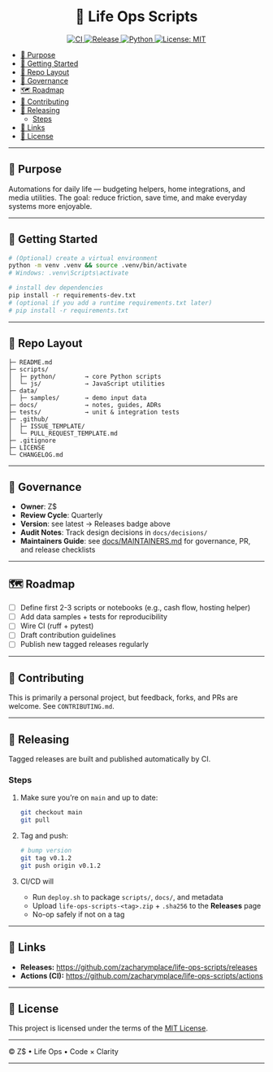 
<h1 align="center">🌱 Life Ops Scripts</h1>

<p align="center">
  <a href="https://github.com/zacharymplace/life-ops-scripts/actions/workflows/ci.yml">
    <img src="https://github.com/zacharymplace/life-ops-scripts/actions/workflows/ci.yml/badge.svg?branch=main" alt="CI" />
  </a>
  <a href="https://github.com/zacharymplace/life-ops-scripts/releases">
    <img src="https://img.shields.io/github/v/release/zacharymplace/life-ops-scripts" alt="Release" />
  </a>
  <a href="https://www.python.org/">
    <img src="https://img.shields.io/badge/python-3.11%20|%203.12-blue.svg" alt="Python" />
  </a>
  <a href="LICENSE">
    <img src="https://img.shields.io/github/license/zacharymplace/life-ops-scripts" alt="License: MIT" />
  </a>
</p>

<!-- START doctoc generated TOC please keep comment here to allow auto update -->
<!-- DON'T EDIT THIS SECTION, INSTEAD RE-RUN doctoc TO UPDATE -->

- [🔧 Purpose](#-purpose)
- [🚀 Getting Started](#-getting-started)
- [📂 Repo Layout](#-repo-layout)
- [🧭 Governance](#%F0%9F%A7%AD-governance)
- [🗺 Roadmap](#%F0%9F%97%BA-roadmap)
- [🤝 Contributing](#-contributing)
- [🚀 Releasing](#-releasing)
  - [Steps](#steps)
- [🔗 Links](#-links)
- [📜 License](#-license)

<!-- END doctoc generated TOC please keep comment here to allow auto update -->

---

## 🔧 Purpose

Automations for daily life — budgeting helpers, home integrations, and media utilities.
The goal: reduce friction, save time, and make everyday systems more enjoyable.

---

## 🚀 Getting Started

```bash
# (Optional) create a virtual environment
python -m venv .venv && source .venv/bin/activate
# Windows: .venv\Scripts\activate

# install dev dependencies
pip install -r requirements-dev.txt
# (optional if you add a runtime requirements.txt later)
# pip install -r requirements.txt
```

---

## 📂 Repo Layout

```text
├─ README.md
├─ scripts/
│  ├─ python/        → core Python scripts
│  └─ js/            → JavaScript utilities
├─ data/
│  ├─ samples/       → demo input data
├─ docs/             → notes, guides, ADRs
├─ tests/            → unit & integration tests
├─ .github/
│  ├─ ISSUE_TEMPLATE/
│  └─ PULL_REQUEST_TEMPLATE.md
├─ .gitignore
├─ LICENSE
└─ CHANGELOG.md
```

---

## 🧭 Governance

- **Owner**: Z$
- **Review Cycle**: Quarterly
- **Version**: see latest → Releases badge above
- **Audit Notes**: Track design decisions in `docs/decisions/`
- **Maintainers Guide**: see [docs/MAINTAINERS.md](docs/MAINTAINERS.md) for governance, PR, and release checklists

---

## 🗺 Roadmap

- [ ] Define first 2-3 scripts or notebooks (e.g., cash flow, hosting helper)
- [ ] Add data samples + tests for reproducibility
- [ ] Wire CI (ruff + pytest)
- [ ] Draft contribution guidelines
- [ ] Publish new tagged releases regularly

---

## 🤝 Contributing

This is primarily a personal project, but feedback, forks, and PRs are welcome.
See `CONTRIBUTING.md`.

---

## 🚀 Releasing

Tagged releases are built and published automatically by CI.

### Steps

1. Make sure you’re on `main` and up to date:

   ```bash
   git checkout main
   git pull
   ```

2. Tag and push:

   ```bash
   # bump version
   git tag v0.1.2
   git push origin v0.1.2
   ```

3. CI/CD will
   - Run `deploy.sh` to package `scripts/`, `docs/`, and metadata
   - Upload `life-ops-scripts-<tag>.zip` + `.sha256` to the **Releases** page
   - No-op safely if not on a tag

---

## 🔗 Links

- **Releases:** <https://github.com/zacharymplace/life-ops-scripts/releases>
- **Actions (CI):** <https://github.com/zacharymplace/life-ops-scripts/actions>

---

## 📜 License

This project is licensed under the terms of the [MIT License](LICENSE).

---

© Z$ • Life Ops • Code × Clarity

---
